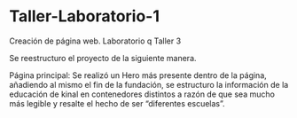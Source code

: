 # Taller-Laboratorio-1
Creación de página web. Laboratorio q Taller 3

Se reestructuro el proyecto de la siguiente manera.

Página principal: Se realizó un Hero más presente dentro de la página, añadiendo al mismo el fin de la fundación, se estructuro la información de la educación de kinal en contenedores distintos a razón de que sea mucho más legible y resalte el hecho de ser “diferentes escuelas”.

